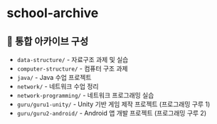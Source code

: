 # school-archive

## 📁 통합 아카이브 구성

- `data-structure/` - 자료구조 과제 및 실습
- `computer-structure/` - 컴퓨터 구조 과제
- `java/` - Java 수업 프로젝트
- `network/` - 네트워크 수업 정리
- `network-programming/` - 네트워크 프로그래밍 실습
- `guru/guru1-unity/` - Unity 기반 게임 제작 프로젝트 (프로그래밍 구루 1)
- `guru/guru2-android/` - Android 앱 개발 프로젝트 (프로그래밍 구루 2)
